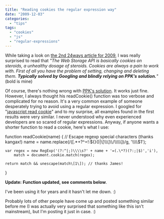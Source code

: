 ```yaml
---
title: "Reading cookies the regular expression way"
date: "2009-12-03"
categories:
  - "tips"
tags:
  - "cookies"
  - "js"
  - "regular-expressions"
---
```


While taking a look on [the 2nd 24ways article for 2009](http://24ways.org/2009/breaking-out-the-edges-of-the-browser), I was really surprised to read that _"The Web Storage API is basically cookies on steroids, a unhealthy dosage of steroids. Cookies are always a pain to work with. First of all you have the problem of setting, changing and deleting them. **Typically solved by Googling and blindly relying on PPK’s solution.**"_ (bold is mine)

Of course, there's nothing wrong with [PPK's solution](http://www.quirksmode.org/js/cookies.html#script). It works just fine. However, I always thought his readCookie() function was too verbose and complicated for no reason. It's a very common example of someone desperately trying to avoid using a regular expression. I googled for "[javascript read cookie](http://www.google.com/search?q=javascript+read+cookie)" and to my surprise, all examples found in the first results were very similar. I never understood why even experienced developers are so scared of regular expressions. Anyway, if anyone wants a shorter function to read a cookie, here's what I use:

function readCookie(name) {
    // Escape regexp special characters (thanks kangax!)
    name = name.replace(/(\[.\*+?^=!:${}()|\[\\\]\\/\\\\\])/g, '\\\\$1');

    var regex = new RegExp('(?:^|;)\\\\s?' + name + '=(.\*?)(?:;|$)','i'),
        match = document.cookie.match(regex);

    return match && unescape(match\[1\]); // thanks James!
}

**Update:** **Function updated, see comments below**.

I've been using it for years and it hasn't let me down. :)

Probably lots of other people have come up and posted something similar before me (I was actually very surprised that something like this isn't mainstream), but I'm posting it just in case. :)

